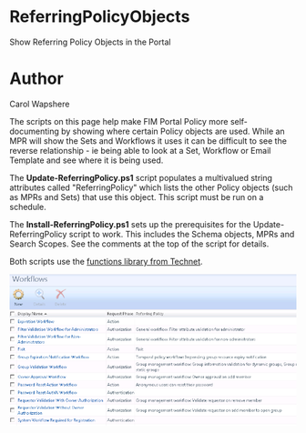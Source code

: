 # ReferringPolicyObjects
Show Referring Policy Objects in the Portal

# Author
Carol Wapshere

The scripts on this page help make FIM Portal Policy more self-documenting by showing where certain Policy objects are used. While an MPR will show the Sets and Workflows it uses it can be difficult to see the reverse relationship - ie being able to look at a  Set, Workflow or Email Template and see where it is being used.

The **Update-ReferringPolicy.ps1** script populates a multivalued string attributes called "ReferringPolicy" which lists the other Policy objects (such as MPRs and Sets) that use this object. This script must be run on a schedule.

The **Install-ReferringPolicy.ps1** sets up the prerequisites for the Update-ReferringPolicy script to work. This includes the Schema objects, MPRs and Search Scopes. See the comments at the top of the script for details.

Both scripts use the [functions library from Technet](http://technet.microsoft.com/en-us/library/ff720152(v=ws.10).aspx).

![Policy](https://github.com/themimteam/ReferringPolicyObjects/blob/master/image2014-2-18%2020_11_0.png)